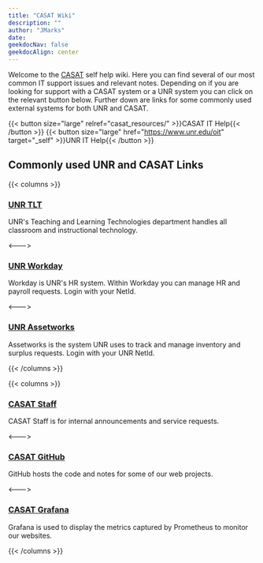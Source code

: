 ```yaml
---
title: "CASAT Wiki"
description: ""
author: "JMarks"
date:
geekdocNav: false
geekdocAlign: center
---
```


Welcome to the [CASAT](https://casat.org) self help wiki. Here you can find several of our most common IT support issues and relevant notes. Depending on if you are looking for support with a CASAT system or a UNR system you can click on the relevant button below. Further down are links for some commonly used external systems for both UNR and CASAT.

{{< button size="large" relref="casat_resources/" >}}CASAT IT Help{{< /button >}}
{{< button size="large" href="https://www.unr.edu/oit" target="_self" >}}UNR IT Help{{< /button >}}

## Commonly used UNR and CASAT Links

{{< columns >}}

### [UNR TLT](https://www.unr.edu/digital-learning)

UNR's Teaching and Learning Technologies department handles all classroom and instructional technology.

<--->

### [UNR Workday](https://www.myworkday.com/wday/authgwy/nshe/login.htmld)

Workday is UNR's HR system. Within Workday you can manage HR and payroll requests. Login with your NetId.

<--->

### [UNR Assetworks](https://www.bcnpurchasing.nevada.edu/asset-management/assetworks/)

Assetworks is the system UNR uses to track and manage inventory and surplus requests. Login with your UNR NetId.

{{< /columns >}}

{{< columns >}}

### [CASAT Staff](https://staff.casat.org)

CASAT Staff is for internal announcements and service requests.

<--->

### [CASAT GitHub](https://github.com/casat)

GitHub hosts the code and notes for some of our web projects.

<--->

### [CASAT Grafana](https://panopticon.casat.org)

Grafana is used to display the metrics captured by Prometheus to monitor our websites.

{{< /columns >}}
